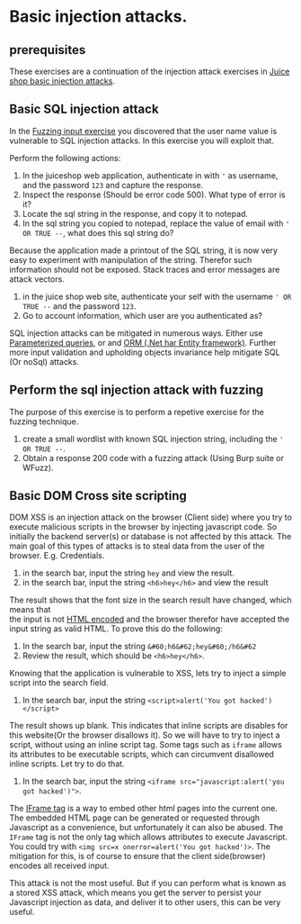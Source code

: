 # Basic injection attacks.

## prerequisites
These exercises are a continuation of the injection attack exercises in [Juice shop basic injection attacks](../crAPI/8_Basic_Injection_Attacks.md).


## Basic SQL injection attack 
In the [Fuzzing input exercise](7_Fuzzing_input.md) you discovered that the user name value is vulnerable to SQL injection attacks.
In this exercise you will exploit that.

Perform the following actions:
1. In the juiceshop web application, authenticate in with `'` as username, and the password `123` and capture the response.
2. Inspect the response (Should be error code 500). What type of error is it?
3. Locate the sql string in the response, and copy it to notepad.
4. In the sql string you copied to notepad, replace the value of email with `' OR TRUE --`, what does this sql string do?

Because the application made a printout of the SQL string, it is now very easy to experiment with manipulation of the string.
Therefor such information should not be exposed. Stack traces and error messages are attack vectors.

1. in the juice shop web site, authenticate your self with the username `' OR TRUE --` and the password `123`.
2. Go to account information, which user are you authenticated as?

SQL injection attacks can be mitigated in numerous ways. Either use [Parameterized queries](https://learn.microsoft.com/en-us/aspnet/web-forms/overview/data-access/accessing-the-database-directly-from-an-aspnet-page/using-parameterized-queries-with-the-sqldatasource-cs),
or and [ORM (.Net har Entity framework)](https://learn.microsoft.com/en-us/ef/core/). Further more input validation and upholding objects invariance help mitigate SQL (Or noSql) attacks.

## Perform the sql injection attack with fuzzing
The purpose of this exercise is to perform a repetive exercise for the fuzzing technique.

1. create a small wordlist with known SQL injection string, including the `' OR TRUE --`.
2. Obtain a response 200 code with a fuzzing attack (Using Burp suite or WFuzz).


## Basic DOM Cross site scripting
DOM XSS is an injection attack on the browser (Client side) where you try to execute malicious
scripts in the browser by injecting javascript code. So initially the backend server(s) or database
is not affected by this attack. The main goal of this types of attacks is to steal data from the 
user of the browser. E.g. Credentials. 

1. in the search bar, input the string `hey` and view the result.
2. in the search bar, input the string ```<h6>hey</h6>``` and view the result

The result shows that the font size in the search result have changed, which means that  
the input is not [HTML encoded](https://www.w3schools.com/html/html_charset.asp) and the
browser therefor have accepted the input string as valid HTML. To prove this do the following:

1. In the search bar, input the string ```&#60;h6&#62;hey&#60;/h6&#62```
2. Review the result, which should be ```<h6>hey</h6>```.

Knowing that the application is vulnerable to XSS, lets try to inject a simple script into
the search field.

1. In the search bar, input the string `<script>alert('You got hacked')</script>`

The result shows up blank. This indicates that inline scripts are disables for this
website(Or the browser disallows it). So we will have to try to inject a script, without using an inline script
tag. Some tags such as `iframe` allows its attributes to be executable scripts, which 
can circumvent disallowed inline scripts. Let try to do that.

1. In the search bar, input the string `<iframe src="javascript:alert('you got hacked')">`.

The [IFrame tag](https://developer.mozilla.org/en-US/docs/Web/HTML/Element/iframe) is a way to embed other
html pages into the current one. The embedded HTML page can be generated or requested through Javascript as a 
convenience, but unfortunately it can also be abused. The `IFrame` tag is not the only tag which allows attributes
to execute Javascript. You could try with `<img src=x onerror=alert('You got hacked')>`.
The mitigation for this, is of course to ensure that the client side(browser) encodes all received input.

This attack is not the most useful. But if you can perform what is known as a stored XSS attack, which
means you get the server to persist your Javascript injection as data, and deliver it to other users,
this can be very useful.